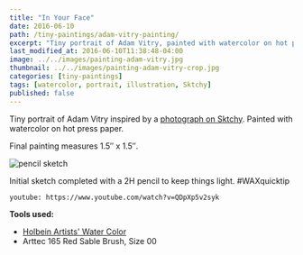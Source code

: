 ```yaml
---
title: "In Your Face"
date: 2016-06-10
path: /tiny-paintings/adam-vitry-painting/
excerpt: "Tiny portrait of Adam Vitry, painted with watercolor on hot press paper."
last_modified_at: 2016-06-10T11:38:48-04:00
image: ../../images/painting-adam-vitry.jpg
thumbnail: ../../images/painting-adam-vitry-crop.jpg
categories: [tiny-paintings]
tags: [watercolor, portrait, illustration, Sktchy]
published: false
---
```


Tiny portrait of Adam Vitry inspired by a [photograph on Sktchy](https://sktchy.com/PAjPOC). Painted with watercolor on hot press paper.

Final painting measures 1.5&#x2033; x 1.5&#x2033;.

![pencil sketch](../../images/painting-adam-vitry-process.jpg)

Initial sketch completed with a 2H pencil to keep things light. #WAXquicktip

`youtube: https://www.youtube.com/watch?v=QDpXp5v2syk`

**Tools used:**

- [Holbein Artists' Water Color](https://amzn.to/2ZPsCTN)
- Arttec 165 Red Sable Brush, Size 00
